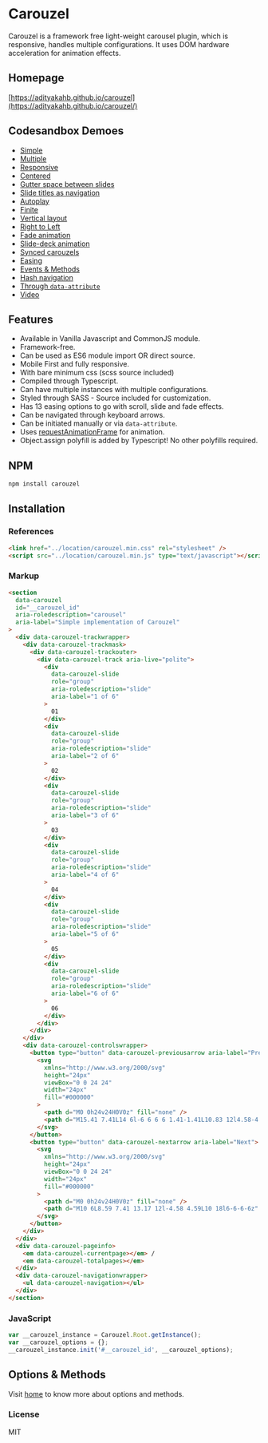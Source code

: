 # Carouzel

Carouzel is a framework free light-weight carousel plugin, which is responsive, handles multiple configurations. It uses DOM hardware acceleration for animation effects.

## Homepage

[https://adityakahb.github.io/carouzel](https://adityakahb.github.io/carouzel/)

## Codesandbox Demoes

- [Simple](https://codesandbox.io/s/carouzel-simple-jt6g6?file=/index.html)
- [Multiple](https://codesandbox.io/s/carouzel-multiple-rm53q?file=/index.html)
- [Responsive](https://codesandbox.io/s/carouzel-responsive-4o4p9?file=/index.html)
- [Centered](https://codesandbox.io/s/carouzel-centered-jmbr4?file=/index.html)
- [Gutter space between slides](https://codesandbox.io/s/carouzel-gutter-space-cltvd?file=/index.html)
- [Slide titles as navigation](https://codesandbox.io/s/carouzel-slide-titles-as-dots-tykcs?file=/index.html)
- [Autoplay](https://codesandbox.io/s/carouzel-autoplay-k4tk4?file=/index.html)
- [Finite](https://codesandbox.io/s/carouzel-finite-3sy8r?file=/index.html)
- [Vertical layout](https://codesandbox.io/s/carouzel-vertical-layout-djyg6d?file=/index.html)
- [Right to Left](https://codesandbox.io/s/carouzel-right-to-left-pop1y?file=/index.html)
- [Fade animation](https://codesandbox.io/s/carouzel-fading-animaton-9p9jh?file=/index.html)
- [Slide-deck animation](https://codesandbox.io/s/carouzel-slide-deck-animation-swz8nh?file=/index.html)
- [Synced carouzels](https://codesandbox.io/s/carouzel-synced-bp7ocj?file=/index.html)
- [Easing](https://codesandbox.io/s/carouzel-easing-vkuxo?file=/index.html)
- [Events & Methods](https://codesandbox.io/s/carouzel-events-and-methods-0s52x?file=/index.html)
- [Hash navigation](https://codesandbox.io/s/carouzel-hash-navigation-wppyo?file=/index.html)
- [Through `data-attribute`](https://codesandbox.io/s/carouzel-using-data-attribute-wqked?file=/index.html)
- [Video](https://codesandbox.io/s/carouzel-video-z6j56?file=/index.html)

## Features

- Available in Vanilla Javascript and CommonJS module.
- Framework-free.
- Can be used as ES6 module import OR direct source.
- Mobile First and fully responsive.
- With bare minimum css (scss source included)
- Compiled through Typescript.
- Can have multiple instances with multiple configurations.
- Styled through SASS - Source included for customization.
- Has 13 easing options to go with scroll, slide and fade effects.
- Can be navigated through keyboard arrows.
- Can be initiated manually or via `data-attribute`.
- Uses [requestAnimationFrame](https://developer.mozilla.org/en-US/docs/Web/API/window/requestAnimationFrame) for animation.
- Object.assign polyfill is added by Typescript! No other polyfills required.

## NPM

```bash
npm install carouzel
```

## Installation

### References

```html
<link href="../location/carouzel.min.css" rel="stylesheet" />
<script src="../location/carouzel.min.js" type="text/javascript"></script>
```

### Markup

```html
<section
  data-carouzel
  id="__carouzel_id"
  aria-roledescription="carousel"
  aria-label="Simple implementation of Carouzel"
>
  <div data-carouzel-trackwrapper>
    <div data-carouzel-trackmask>
      <div data-carouzel-trackouter>
        <div data-carouzel-track aria-live="polite">
          <div
            data-carouzel-slide
            role="group"
            aria-roledescription="slide"
            aria-label="1 of 6"
          >
            01
          </div>
          <div
            data-carouzel-slide
            role="group"
            aria-roledescription="slide"
            aria-label="2 of 6"
          >
            02
          </div>
          <div
            data-carouzel-slide
            role="group"
            aria-roledescription="slide"
            aria-label="3 of 6"
          >
            03
          </div>
          <div
            data-carouzel-slide
            role="group"
            aria-roledescription="slide"
            aria-label="4 of 6"
          >
            04
          </div>
          <div
            data-carouzel-slide
            role="group"
            aria-roledescription="slide"
            aria-label="5 of 6"
          >
            05
          </div>
          <div
            data-carouzel-slide
            role="group"
            aria-roledescription="slide"
            aria-label="6 of 6"
          >
            06
          </div>
        </div>
      </div>
    </div>
    <div data-carouzel-controlswrapper>
      <button type="button" data-carouzel-previousarrow aria-label="Previous">
        <svg
          xmlns="http://www.w3.org/2000/svg"
          height="24px"
          viewBox="0 0 24 24"
          width="24px"
          fill="#000000"
        >
          <path d="M0 0h24v24H0V0z" fill="none" />
          <path d="M15.41 7.41L14 6l-6 6 6 6 1.41-1.41L10.83 12l4.58-4.59z" />
        </svg>
      </button>
      <button type="button" data-carouzel-nextarrow aria-label="Next">
        <svg
          xmlns="http://www.w3.org/2000/svg"
          height="24px"
          viewBox="0 0 24 24"
          width="24px"
          fill="#000000"
        >
          <path d="M0 0h24v24H0V0z" fill="none" />
          <path d="M10 6L8.59 7.41 13.17 12l-4.58 4.59L10 18l6-6-6-6z" />
        </svg>
      </button>
    </div>
  </div>
  <div data-carouzel-pageinfo>
    <em data-carouzel-currentpage></em> /
    <em data-carouzel-totalpages></em>
  </div>
  <div data-carouzel-navigationwrapper>
    <ul data-carouzel-navigation></ul>
  </div>
</section>
```

### JavaScript

```javascript
var __carouzel_instance = Carouzel.Root.getInstance();
var __carouzel_options = {};
__carouzel_instance.init('#__carouzel_id', __carouzel_options);
```

## Options & Methods

Visit [home](https://adityakahb.github.io/carouzel/) to know more about options and methods.

### License

MIT
